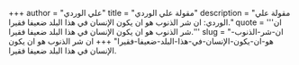 +++
author = "علي الوردي"
title = "مقولة علي الوردي"
description = "مقولة علي الوردي: ان شر الذنوب هو ان يكون الإنسان في هذا البلد ضعيفا فقيرا."
quote = '''ان شر الذنوب هو ان يكون الإنسان في هذا البلد ضعيفا فقيرا.''' 
slug = "ان-شر-الذنوب-هو-ان-يكون-الإنسان-في-هذا-البلد-ضعيفا-فقيرا"
+++
ان شر الذنوب هو ان يكون الإنسان في هذا البلد ضعيفا فقيرا.
